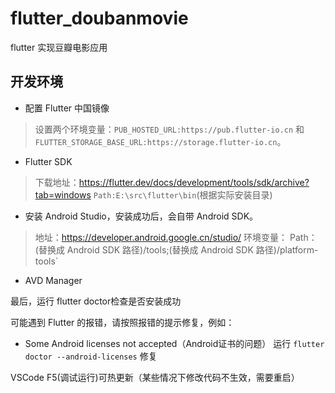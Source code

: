 # flutter_doubanmovie

flutter 实现豆瓣电影应用

## 开发环境
- 配置 Flutter 中国镜像
> 设置两个环境变量：`PUB_HOSTED_URL:https://pub.flutter-io.cn` 和 `FLUTTER_STORAGE_BASE_URL:https://storage.flutter-io.cn`。

- Flutter SDK 
>下载地址：https://flutter.dev/docs/development/tools/sdk/archive?tab=windows
> `Path:E:\src\flutter\bin`(根据实际安装目录)

- 安装 Android Studio，安装成功后，会自带 Android SDK。
> 地址：https://developer.android.google.cn/studio/
> 环境变量： Path：(替换成 Android SDK 路径)/tools;(替换成 Android SDK 路径)/platform-tools`

- AVD Manager

最后，运行 flutter doctor检查是否安装成功

可能遇到 Flutter 的报错，请按照报错的提示修复，例如：

*   Some Android licenses not accepted（Android证书的问题）
运行 `flutter doctor --android-licenses` 修复

VSCode F5(调试运行)可热更新（某些情况下修改代码不生效，需要重启）